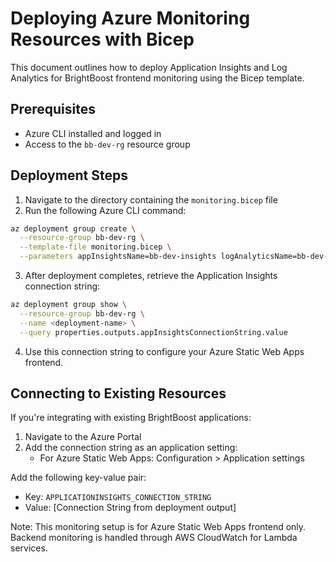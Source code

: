 # Deploying Azure Monitoring Resources with Bicep

This document outlines how to deploy Application Insights and Log Analytics for BrightBoost frontend monitoring using the Bicep template.

## Prerequisites

- Azure CLI installed and logged in
- Access to the `bb-dev-rg` resource group

## Deployment Steps

1. Navigate to the directory containing the `monitoring.bicep` file
2. Run the following Azure CLI command:

```bash
az deployment group create \
  --resource-group bb-dev-rg \
  --template-file monitoring.bicep \
  --parameters appInsightsName=bb-dev-insights logAnalyticsName=bb-dev-logs
```

3. After deployment completes, retrieve the Application Insights connection string:

```bash
az deployment group show \
  --resource-group bb-dev-rg \
  --name <deployment-name> \
  --query properties.outputs.appInsightsConnectionString.value
```

4. Use this connection string to configure your Azure Static Web Apps frontend.

## Connecting to Existing Resources

If you're integrating with existing BrightBoost applications:

1. Navigate to the Azure Portal
2. Add the connection string as an application setting:
   - For Azure Static Web Apps: Configuration > Application settings

Add the following key-value pair:
- Key: `APPLICATIONINSIGHTS_CONNECTION_STRING`
- Value: [Connection String from deployment output]

Note: This monitoring setup is for Azure Static Web Apps frontend only. Backend monitoring is handled through AWS CloudWatch for Lambda services.
